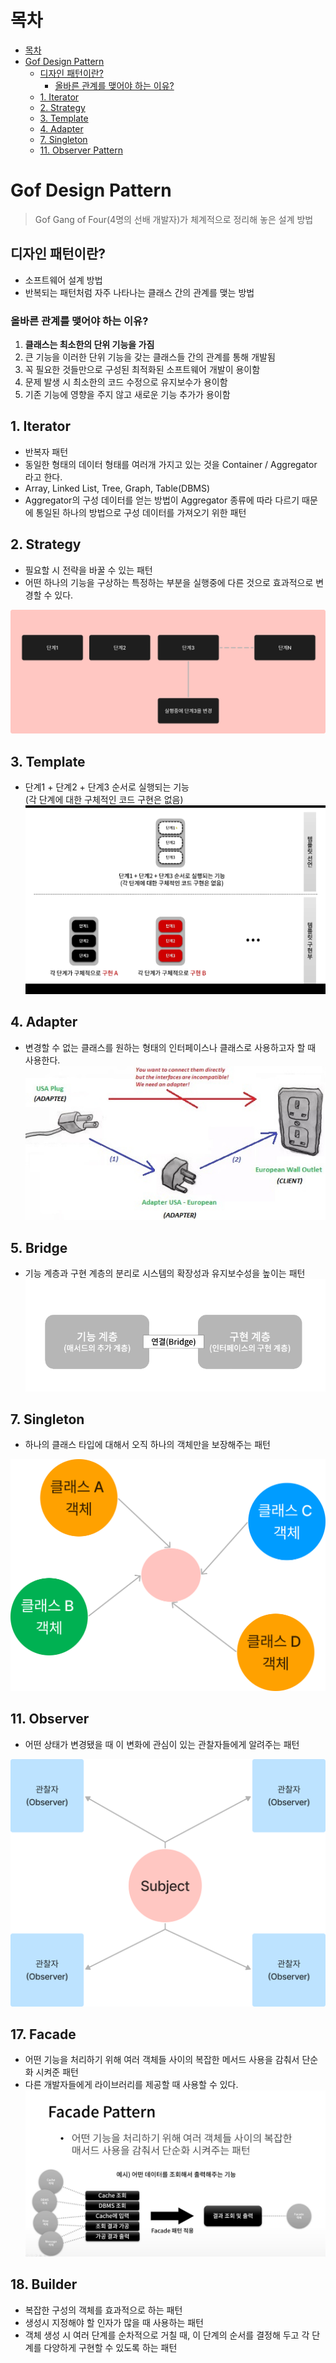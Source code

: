 <!-- TOC -->
# 목차
* [목차](#)
* [Gof Design Pattern](#gof-design-pattern)
  * [디자인 패턴이란?](#-)
    * [올바른 관계를 맺어야 하는 이유?](#----)
  * [1. Iterator](#1-iterator)
  * [2. Strategy](#2-strategy)
  * [3. Template](#3-template)
  * [4. Adapter](#4-adapter)
  * [7. Singleton](#7-singleton)
  * [11. Observer Pattern](#11-observer-pattern)
<!-- TOC -->

# Gof Design Pattern
> Gof
> Gang of Four(4명의 선배 개발자)가 체계적으로 정리해 놓은 설계 방법

## 디자인 패턴이란?
- 소프트웨어 설계 방법
- 반복되는 패턴처럼 자주 나타나는 클래스 간의 관계를 맺는 방법

### 올바른 관계를 맺어야 하는 이유?
1. **클래스는 최소한의 단위 기능을 가짐**
2. 큰 기능을 이러한 단위 기능을 갖는 클래스들 간의 관계를 통해 개발됨
3. 꼭 필요한 것들만으로 구성된 최적화된 소프트웨어 개발이 용이함
4. 문제 발생 시 최소한의 코드 수정으로 유지보수가 용이함
5. 기존 기능에 영향을 주지 않고 새로운 기능 추가가 용이함

## 1. Iterator
- 반복자 패턴
- 동일한 형태의 데이터 형태를 여러개 가지고 있는 것을 Container / Aggregator 라고 한다.
- Array, Linked List, Tree, Graph, Table(DBMS) 
- Aggregator의 구성 데이터를 얻는 방법이 Aggregator 종류에 따라 다르기 때문에 통일된 하나의 방법으로 구성 데이터를 가져오기 위한 패턴

## 2. Strategy
- 필요할 시 전략을 바꿀 수 있는 패턴
- 어떤 하나의 기능을 구상하는 특정하는 부분을 실행중에 다른 것으로 효과적으로 변경할 수 있다.

<img src="asset/20220907232759.png" width="600" style="text-align:center">

## 3. Template 
- 단계1 + 단계2 + 단계3 순서로 실행되는 기능
  <br> (각 단계에 대한 구체적인 코드 구현은 없음)
![img.png](asset/202211083223.png)

## 4. Adapter
- 변경할 수 없는 클래스를 원하는 형태의 인터페이스나 클래스로 사용하고자 할 때 사용한다.
  ![Adapter1.jpeg](asset/Adapter1.jpeg)

## 5. Bridge
- 기능 계층과 구현 계층의 분리로 시스템의 확장성과 유지보수성을 높이는 패턴
  ![bridge.png](asset/bridge.png)

## 7. Singleton
- 하나의 클래스 타입에 대해서 오직 하나의 객체만을 보장해주는 패턴
<img src="asset/img.png" width="600" style="text-align:center">

## 11. Observer
- 어떤 상태가 변경됐을 때 이 변화에 관심이 있는 관찰자들에게 알려주는 패턴
<img src="asset/20220910215143.png" width="600" style="text-align:center">

## 17. Facade 
- 어떤 기능을 처리하기 위해 여러 객체들 사이의 복잡한 메서드 사용을 감춰서 단순화 시켜준 패턴
- 다른 개발자들에게 라이브러리를 제공할 때 사용할 수 있다.
![facade.png](asset/facade.png)

## 18. Builder
- 복잡한 구성의 객체를 효과적으로 하는 패턴
- 생성시 지정해야 할 인자가 많을 때 사용하는 패턴
- 객체 생성 시 여러 단계를 순차적으로 거칠 때, 이 단계의 순서를 결정해 두고 각 단계를 다양하게 구현할 수 있도록 하는 패턴

